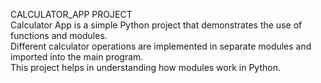 CALCULATOR_APP PROJECT  
Calculator App is a simple Python project that demonstrates the use of functions and modules.      
Different calculator operations are implemented in separate modules and imported into the main program.    
This project helps in understanding how modules work in Python.    
